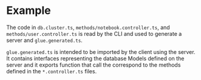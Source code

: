 # Example

The code in `db.cluster.ts`, `methods/notebook.controller.ts`, and `methods/user.controller.ts` is read by the CLI and used to generate a server and `glue.generated.ts`.

`glue.generated.ts` is intended to be imported by the client using the server.  It contains interfaces representing the database Models defined on the server and it exports function that call the correspond to the methods defined in the `*.controller.ts` files.
